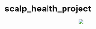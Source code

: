 # scalp_health_project
<div align=center>
	<img src="https://img.shields.io/badge/python-3776AB?style=for-the-badge&logo=Python&logoColor=white">
    <br>
</div>
